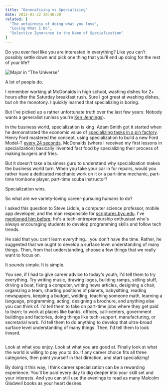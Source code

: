 ```yaml
---
title: "Generalizing vs Specializing"
date: 2012-01-22 20:46:20
related: [
  "The unfairness of doing what you love",
  "Loving What I Do",
  "Selective Ignorance in the Name of Specialization"
]
---
```


Do you ever feel like you are interested in everything? Like you can't possibly settle down and pick one thing that you'll end up doing for the rest of your life?

<img alt="Major in &quot;The Universe&quot;" src="http://imgs.xkcd.com/comics/major_in_the_universe.png" />

A lot of people do.

I remember working at McDonalds in high school, washing dishes for 2+ hours after the Saturday breakfast rush. Sure I got great at washing dishes, but oh the monotony. I quickly learned that specializing is boring.

But I've picked up a rather unfortunate truth over the last few years: Nobody wants a generalist (unless you're [Ken Jennings][1]).

[1]: http://en.wikipedia.org/wiki/Ken_Jennings

In the business world, specialization is king. Adam Smith got it started when he demonstrated the economic value of <a href="http://www.econlib.org/library/Smith/smWN1.html#B.I,%20Ch.1,%20Of%20the%20Division%20of%20Labor" target="_blank" rel="noopener noreferrer" title="On the Division of Labor">specializing tasks in a pin factory</a>. Henry Ford mastered the concept, using specialization to build a new Ford Model-T <a href="http://entrepreneurs.about.com/od/famousentrepreneurs/p/henryford.htm" target="_blank" rel="noopener noreferrer" title="Henry Ford Bio">every 24 seconds</a>. McDonalds (where I received my first lessons in specialization) basically invented fast food by specializing their process of making burgers and fries.

But it doesn't take a business guru to understand why specialization makes the business world turn. When you take your car in for repairs, would you rather have a dedicated mechanic work on it or a part-time mechanic, part-time trombone player, part-time scuba instructor?

Specialization wins.

So what are we variety-loving career-pursuing humans to do?

I asked this question to Steve Liddle, a computer science professor, mobile app developer, and the man responsible for <a href="http://scriptures.byu.edu/" target="_blank" rel="noopener noreferrer">scriptures.byu.edu</a>. I've <a href="{{site.url}}/2011/09/21/the-future-is-mobile" target="_blank" rel="noopener noreferrer" title="The Future is Mobile">mentioned him before</a>; he's a tech-entrepreneurship enthusiast who's always encouraging students to develop programming skills and follow tech trends.

He said that you can't learn everything... you don't have the time. Rather, he suggested that we ought to develop a surface level understanding of many things. Then, from that understanding, choose a few things that we really want to focus on.

It sounds simple. It is simple.

You see, if I had to give career advice to today's youth, I'd tell them to try everything. Try writing music, drawing logos, building ramps, selling stuff, driving a boat, fixing a computer, writing news articles, designing a chair, organizing a team, charting positions of planets, babysitting, reading newspapers, keeping a budget, welding, teaching someone math, learning a language, programming, acting, designing a brochure, and anything else you can think of. I'd tell them to take on part-time jobs where they get paid to learn; to work at places like banks, offices, call-centers, government buildings and factories, doing things like tech-support, manufacturing, or secretarial work. I'd tell them to do anything to develop that ultra-broad surface level understanding of many things. Then, I'd tell them to look inward.

<p style="text-align: center;">
  <img alt="" src="/assets/images/the-perfect-job.png" />
</p>

Look at what you enjoy. Look at what you are good at. Finally look at what the world is willing to pay you to do. If any career choice fits all three categories, then point yourself in that direction, and start specializing!

By doing it this way, I think career specialization can be a rewarding experience. You'll be paid every day to dig deeper into your skill set and your interests. And you can still use the evenings to read as many Malcolm Gladwell books as your heart desires.
